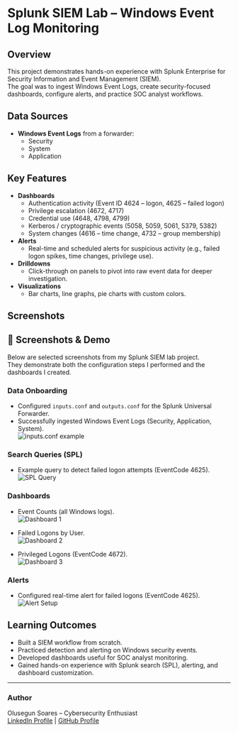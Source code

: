 # Splunk SIEM Lab – Windows Event Log Monitoring

## Overview
This project demonstrates hands-on experience with Splunk Enterprise for Security Information and Event Management (SIEM).  
The goal was to ingest Windows Event Logs, create security-focused dashboards, configure alerts, and practice SOC analyst workflows.

## Data Sources
- **Windows Event Logs** from a forwarder:
  - Security
  - System
  - Application

## Key Features
- **Dashboards**  
  - Authentication activity (Event ID 4624 – logon, 4625 – failed logon)  
  - Privilege escalation (4672, 4717)  
  - Credential use (4648, 4798, 4799)  
  - Kerberos / cryptographic events (5058, 5059, 5061, 5379, 5382)  
  - System changes (4616 – time change, 4732 – group membership)  
- **Alerts**  
  - Real-time and scheduled alerts for suspicious activity (e.g., failed logon spikes, time changes, privilege use).  
- **Drilldowns**  
  - Click-through on panels to pivot into raw event data for deeper investigation.  
- **Visualizations**  
  - Bar charts, line graphs, pie charts with custom colors.  

## Screenshots
## 📸 Screenshots & Demo

Below are selected screenshots from my Splunk SIEM lab project.  
They demonstrate both the configuration steps I performed and the dashboards I created.

### Data Onboarding
- Configured `inputs.conf` and `outputs.conf` for the Splunk Universal Forwarder.  
- Successfully ingested Windows Event Logs (Security, Application, System).  
![inputs.conf example](screenshots/inputs_conf.png)

### Search Queries (SPL)
- Example query to detect failed logon attempts (EventCode 4625).  
![SPL Query](screenshots/spl_query.png)

### Dashboards
- Event Counts (all Windows logs).  
![Dashboard 1](screenshots/dashboard1.png)  

- Failed Logons by User.  
![Dashboard 2](screenshots/dashboard2.png)  

- Privileged Logons (EventCode 4672).  
![Dashboard 3](screenshots/dashboard3.png)  

### Alerts
- Configured real-time alert for failed logons (EventCode 4625).  
![Alert Setup](screenshots/alert_setup.png)


## Learning Outcomes
- Built a SIEM workflow from scratch.  
- Practiced detection and alerting on Windows security events.  
- Developed dashboards useful for SOC analyst monitoring.  
- Gained hands-on experience with Splunk search (SPL), alerting, and dashboard customization.  

---

### Author
Olusegun Soares – Cybersecurity Enthusiast  
[LinkedIn Profile](#) | [GitHub Profile](#)
